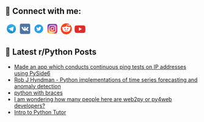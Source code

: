 ## 🔎 Connect with me:
[<img src="https://github.com/bullbesh/bullbesh/blob/main/images/Telegram.png" width="32" height="32" />](https://t.me/bullbesh)
[<img src="https://github.com/bullbesh/bullbesh/blob/main/images/VK.png" width="32" height="32" />](https://vk.com/bullbesh)
[<img src="https://github.com/bullbesh/bullbesh/blob/main/images/Twitter.png" width="32" height="32" />](https://twitter.com/bullbesh1)
[<img src="https://github.com/bullbesh/bullbesh/blob/main/images/Instagram.png" width="32" height="32" />](https://www.instagram.com/bullbesh)
[<img src="https://github.com/bullbesh/bullbesh/blob/main/images/Reddit.png" width="32" height="32" />](https://www.reddit.com/user/bullbesh)
[<img src="https://github.com/bullbesh/bullbesh/blob/main/images/YouTube.png" width="32" height="32" />](https://www.youtube.com/channel/UCtfjRs6uzgq5mfm8S06WTcg)

## 📕 Latest r/Python Posts
<!-- BLOG-POST-LIST:START -->
- [Made an app which conducts continuous ping tests on IP addresses using PySide6](https://www.reddit.com/r/Python/comments/xyreld/made_an_app_which_conducts_continuous_ping_tests/)
- [Rob J Hyndman - Python implementations of time series forecasting and anomaly detection](https://www.reddit.com/r/Python/comments/xyqm2y/rob_j_hyndman_python_implementations_of_time/)
- [python with braces](https://www.reddit.com/r/Python/comments/xypa3o/python_with_braces/)
- [I am wondering how many people here are web2py or py4web developers?](https://www.reddit.com/r/Python/comments/xynzzu/i_am_wondering_how_many_people_here_are_web2py_or/)
- [Intro to Python Tutor](https://www.reddit.com/r/Python/comments/xymle9/intro_to_python_tutor/)
<!-- BLOG-POST-LIST:END -->
